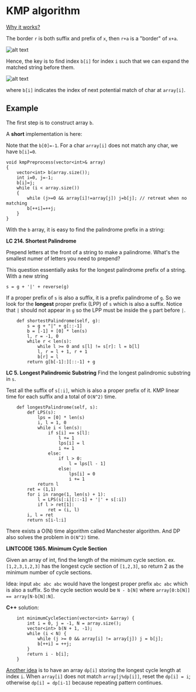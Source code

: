 # KMP algorithm

[Why it works?](http://www.inf.fh-flensburg.de/lang/algorithmen/pattern/kmpen.htm)

The border `r` is both suffix and prefix of `x`, then `r+a` is a "border" of `x+a`.

![alt text](http://www.inf.fh-flensburg.de/lang/algorithmen/pattern/rand2.gif)

Hence, the key is to find index `b[i]` for index `i` such that we can expand the matched string before them.

![alt text](http://www.inf.fh-flensburg.de/lang/algorithmen/pattern/rand4.gif)

where `b[i]` indicates the index of next potential match of char at `array[i]`.

## Example
The first step is to construct array `b`.

A **short** implementation is here:

Note that the `b[0]=-1`. For a char `array[i]` does not match any char, we have `b[i]=0`.
```
void kmpPreprocess(vector<int>& array)
{
    vector<int> b(array.size());
    int i=0, j=-1;
    b[i]=j;
    while (i < array.size())
    {
        while (j>=0 && array[i]!=array[j]) j=b[j]; // retreat when no matching
        b[++i]=++j;
    }
}
```

With the `b` array, it is easy to find the palindrome prefix in a string:

**LC 214. Shortest Palindrome** 

Prepend letters at the front of a string to make a palindrome. 
What's the smallest numer of letters you need to prepend?

This question essentially asks for the longest palindrome prefix of a string. With a new string

`s = g + '|' + reverse(g)`

If a proper prefix of `s` is also a suffix, it is a prefix palindrome of `g`. So we look for the **longest** proper prefix (LPP) of `s` which is also a suffix. Notice that `|` should not appear in `g` so the LPP must be inside the `g` part before `|`.

```
    def shortestPalindrome(self, g):
        s = g + "|" + g[::-1]
        b = [-1] + [0] * len(s)
        l, r = -1, 0
        while r < len(s):
            while l >= 0 and s[l] != s[r]: l = b[l]
            l, r = l + 1, r + 1
            b[r] = l
        return g[b[-1]:][::-1] + g
```

**LC 5. Longest Palindromic Substring** 
Find the longest palindromic substring in `s`. 

Test all the suffix of `s[:i]`, which is also a proper prefix of it. KMP linear time for each suffix and a total of  `O(N^2)` time.

```
    def longestPalindrome(self, s):
        def LPS(s):
            lps = [0] * len(s)
            i, l = 1, 0
            while i < len(s):
                if s[i] == s[l]:
                    l += 1
                    lps[i] = l
                    i += 1
                else:
                    if l > 0:
                        l = lps[l - 1]
                    else:
                        lps[i] = 0
                        i += 1
            return l
        ret = (1,1)
        for i in range(1, len(s) + 1):
            l = LPS(s[:i][::-1] + '|' + s[:i])
            if l > ret[1]:
                ret = (i, l)
        i, l = ret
        return s[i-l:i]
```

There exists a O(N) time algorithm called Manchester algorithm. And DP also solves the problem in `O(N^2)` time.


**LINTCODE 1365. Minimum Cycle Section**

Given an array of int, find the length of the minimum cycle section. ex. `[1,2,3,1,2,3]` has the longest cycle section of `[1,2,3]`, so return 2 as the minimum number of cycle sections.

Idea: input `abc abc abc` would have the longest proper prefix `abc abc` which is also a suffix. So the cycle section would be `N - b[N]` where `array[0:b[N]] == array[N-b[N]:N]`.

**C++** solution:

```
    int minimumCycleSection(vector<int> &array) {
        int i = 0, j = -1, N = array.size();
        vector<int> b(N + 1, -1);
        while (i < N) {
            while (j >= 0 && array[i] != array[j]) j = b[j];    
            b[++i] = ++j;
        }
        return i - b[i];
    }
```

[Another idea](https://code.dennyzhang.com/minimum-cycle-section) is to have an array `dp[i]` storing the longest cycle length at index `i`.
When `array[i]` does not match `array[j%dp[i]]`, reset the `dp[i] = i`; otherwise `dp[i] = dp[i-1]` because repeating pattern continues.
